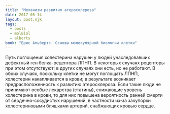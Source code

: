 ```yaml
---
title: "Механизм развития атеросклероза"
date: 2017-05-14
layout: post.njk
tags:
  - posts
  - molBiol
  - alberts
book: "Брюс Альбертс. Основы молекулярной биологии клетки"
---
```


Путь поглощения холестерина нарушен у людей унаследовавших дефектный ген белка-рецептора ЛПНП. В некоторых случаях рецепторы при этом отсутствуют; в других случаях они есть, но не работают. В обоих случаях, поскольку клетки не могут поглощать ЛПНП, холестерин накапливается в крови; в результате возникает предрасположенность к развитию атеросклероза. Если такие люди не принимают особые лекарства (статины), снижающие уровень холестерина в крови, то для них повышена вероятность ранней смерти от сердечно-сосудистых нарушений, в частности из-за закупорки холестериновыми бляшками артерий, снабжающих кровью сердце.
